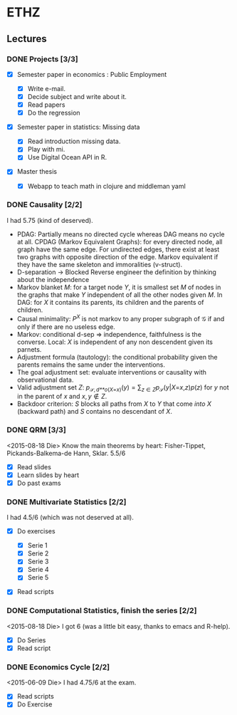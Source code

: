 # ETHZ

## Lectures

### <span class="done DONE">DONE</span> Projects \[3/3\]

-   [x] Semester paper in economics : Public Employment

    -   [x] Write e-mail.
    -   [x] Decide subject and write about it.
    -   [x] Read papers
    -   [x] Do the regression

-   [x] Semester paper in statistics: Missing data

    -   [x] Read introduction missing data.
    -   [x] Play with mi.
    -   [x] Use Digital Ocean API in R.

-   [x] Master thesis

    -   [x] Webapp to teach math in clojure and middleman yaml

### <span class="done DONE">DONE</span> Causality \[2/2\]

I had 5.75 (kind of deserved).

-   PDAG: Partially means no directed cycle whereas DAG means no cycle
    at all. CPDAG (Markov Equivalent Graphs): for every directed node,
    all graph have the same edge. For undirected edges, there exist at
    least two graphs with opposite direction of the edge. Markov
    equivalent if they have the same skeleton and immoralities
    (v-struct).
-   D-separation → Blocked Reverse engineer the definition by thinking
    about the independence
-   Markov blanket *M*: for a target node *Y*, it is smallest set *M* of
    nodes in the graphs that make *Y* independent of all the other nodes
    given *M*. In DAG: for *X* it contains its parents, its children and
    the parents of children.
-   Causal minimality: *P*<sup>*X*</sup> is not markov to any proper
    subgraph of 𝒢 if and only if there are no useless edge.
-   Markov: conditional d-sep ⇒ independence, faithfulness is the
    converse. Local: *X* is independent of any non descendent given its
    parnets.
-   Adjustment formula (tautology): the conditional probability given
    the parents remains the same under the interventions.
-   The goal adjustment set: evaluate interventions or causality with
    observational data.
-   Valid adjustment set *Z*:
    *p*<sub>𝒮, *d**o*(*X*=*x*)</sub>(*y*) = ∑<sub>*z* ∈ *Z*</sub>*p*<sub>𝒮</sub>(*y*\|*X*=*x*,*z*)*p*(*z*)
    for *y* not in the parent of *x* and *x*, *y* ∉ *Z*.
-   Backdoor criterion: *S* blocks all paths from *X* to *Y* that come
    *into* *X* (backward path) and *S* contains no descendant of *X*.

### <span class="done DONE">DONE</span> QRM \[3/3\]

\<2015-08-18 Die> Know the main theorems by heart: Fisher-Tippet,
Pickands-Balkema-de Hann, Sklar. 5.5/6

-   [x] Read slides
-   [x] Learn slides by heart
-   [x] Do past exams

### <span class="done DONE">DONE</span> Multivariate Statistics \[2/2\]

I had 4.5/6 (which was not deserved at all).

-   [x] Do exercises

    -   [x] Serie 1
    -   [x] Serie 2
    -   [x] Serie 3
    -   [x] Serie 4
    -   [x] Serie 5

-   [x] Read scripts

### <span class="done DONE">DONE</span> Computational Statistics, finish the series \[2/2\]

\<2015-08-18 Die> I got 6 (was a little bit easy, thanks to emacs and
R-help).

-   [x] Do Series
-   [x] Read script

### <span class="done DONE">DONE</span> Economics Cycle \[2/2\]

\<2015-06-09 Die> I had 4.75/6 at the exam.

-   [x] Read scripts
-   [x] Do Exercise
